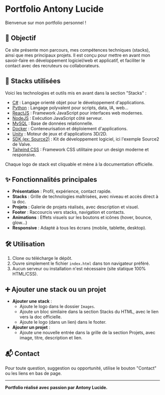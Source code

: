 # Portfolio Antony Lucide

Bienvenue sur mon portfolio personnel !

## 🎯 Objectif
Ce site présente mon parcours, mes compétences techniques (stacks), ainsi que mes principaux projets. Il est conçu pour mettre en avant mon savoir-faire en développement logiciel/web et applicatif, et faciliter le contact avec des recruteurs ou collaborateurs.

## 🚀 Stacks utilisées
Voici les technologies et outils mis en avant dans la section "Stacks" :

- [C#](https://learn.microsoft.com/dotnet/csharp/) : Langage orienté objet pour le développement d'applications.
- [Python](https://docs.python.org/3/) : Langage polyvalent pour scripts, data, IA, web...
- [ReactJS](https://fr.react.dev/) : Framework JavaScript pour interfaces web modernes.
- [NodeJS](https://nodejs.org/en/docs) : Exécution JavaScript côté serveur.
- [MySQL](https://dev.mysql.com/doc/) : Base de données relationnelle.
- [Docker](https://docs.docker.com/) : Conteneurisation et déploiement d'applications.
- [Unity](https://docs.unity3d.com/Manual/index.html) : Moteur de jeux et d'applications 3D/2D.
- [SDK (ex: Source2)](https://developer.valvesoftware.com/wiki/Source_2) : Kit de développement logiciel, ici l'exemple Source2 de Valve.
- [Tailwind CSS](https://tailwindcss.com/docs/installation) : Framework CSS utilitaire pour un design moderne et responsive.

Chaque logo de stack est cliquable et mène à la documentation officielle.

## ✨ Fonctionnalités principales
- **Présentation** : Profil, expérience, contact rapide.
- **Stacks** : Grille de technologies maîtrisées, avec niveau et accès direct à la doc.
- **Projets** : Galerie de projets réalisés, avec description et visuel.
- **Footer** : Raccourcis vers stacks, navigation et contacts.
- **Animations** : Effets visuels sur les boutons et icônes (hover, bounce, glow...)
- **Responsive** : Adapté à tous les écrans (mobile, tablette, desktop).

## 🛠️ Utilisation
1. Clone ou télécharge le dépôt.
2. Ouvre simplement le fichier `index.html` dans ton navigateur préféré.
3. Aucun serveur ou installation n'est nécessaire (site statique 100% HTML/CSS).

## ➕ Ajouter une stack ou un projet
- **Ajouter une stack** :
  - Ajoute le logo dans le dossier `Images`.
  - Ajoute un bloc similaire dans la section Stacks du HTML, avec le lien vers la doc officielle.
  - Ajoute le logo (dans un lien) dans le footer.
- **Ajouter un projet** :
  - Ajoute une nouvelle entrée dans la grille de la section Projets, avec image, titre, description et lien.

## 📬 Contact
Pour toute question, suggestion ou opportunité, utilise le bouton "Contact" ou les liens en bas de page.

---

**Portfolio réalisé avec passion par Antony Lucide.**
